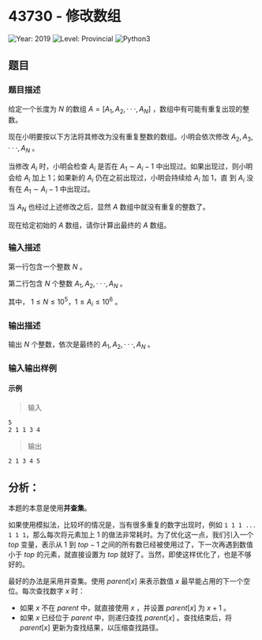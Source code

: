 # 43730 - 修改数组

![Year: 2019](https://img.shields.io/badge/Year-2019-white)
![Level: Provincial](https://img.shields.io/badge/Level-Provincial-blue)
![Python3](https://img.shields.io/badge/Python3-AC-green)

## 题目

### 题目描述

给定一个长度为 $N$ 的数组 $A = [A_1,A_2,··· ,A_N]$ ，数组中有可能有重复出现的整数。

现在小明要按以下方法将其修改为没有重复整数的数组。小明会依次修改 $A_2,A_3,··· ,A_N$ 。

当修改 $A_i$ 时，小明会检查 $A_i$ 是否在 $A_1$ ∼ $A_i−1$ 中出现过。如果出现过，则小明会给 $A_i$ 加上 1；如果新的 $A_i$ 仍在之前出现过，小明会持续给 $A_i$ 加 1，直 到 $A_i$ 没有在 $A_1$ ∼ $A_i−1$ 中出现过。

当 $A_N$ 也经过上述修改之后，显然 $A$ 数组中就没有重复的整数了。

现在给定初始的 $A$ 数组，请你计算出最终的 $A$ 数组。

### 输入描述

第一行包含一个整数 $N$ 。

第二行包含 $N$ 个整数 $A_1,A_2,··· ,A_N$ 。

其中， $1  \leq  N  \leq  10^5，1  \leq  A_i  \leq  10^6$ 。

### 输出描述

输出 $N$ 个整数，依次是最终的 $A_1,A_2,··· ,A_N$ 。

### 输入输出样例

#### 示例

> 输入

```txt
5
2 1 1 3 4
```

> 输出

```txt
2 1 3 4 5
```

## 分析：

本题的本意是使用**并查集**。

如果使用模拟法，比较坏的情况是，当有很多重复的数字出现时，例如 `1 1 1 ... 1 1 1`，那么每次将元素加上 1 的做法非常耗时。为了优化这一点，我们引入一个 $top$ 变量，表示从 1 到 $top - 1$ 之间的所有数已经被使用过了，下一次再遇到数值小于 $top$ 的元素，就直接设置为 $top$ 就好了。当然，即使这样优化了，也是不够好的。

最好的办法是采用并查集。使用 $parent[x]$ 来表示数值 $x$ 最早能占用的下一个空位。每次查找数字 $x$ 时：

- 如果 $x$ 不在 $parent$ 中，就直接使用 $x$ ，并设置 $parent[x]$ 为 $x+1$ 。
- 如果 $x$ 已经位于 $parent$ 中，则递归查找 $parent[x]$ 。查找结束后，将 $parent[x]$ 更新为查找结果，以压缩查找路径。
